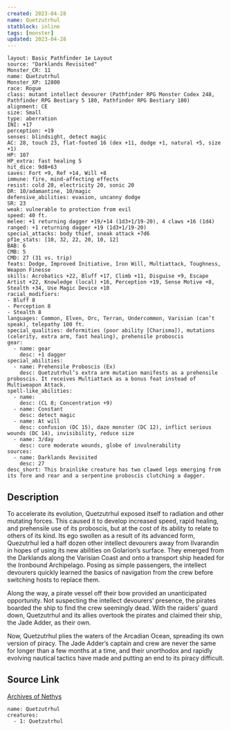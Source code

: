 ```yaml
---
created: 2023-04-28
name: Quetzutrhul
statblock: inline
tags: [monster]
updated: 2023-04-28
---
```

```statblock
layout: Basic Pathfinder 1e Layout
source: "Darklands Revisited"
Monster_CR: 11
name: Quetzutrhul
Monster_XP: 12800
race: Rogue
class: mutant intellect devourer (Pathfinder RPG Monster Codex 248, Pathfinder RPG Bestiary 5 180, Pathfinder RPG Bestiary 180)
alignment: CE
size: Small
type: aberration
INI: +17
perception: +19
senses: blindsight, detect magic
AC: 28, touch 23, flat-footed 16 (dex +11, dodge +1, natural +5, size +1)
HP: 107
HP_extra: fast healing 5
hit_dice: 9d8+63
saves: Fort +9, Ref +14, Will +8
immune: fire, mind-affecting effects
resist: cold 20, electricity 20, sonic 20
DR: 10/adamantine, 10/magic
defensive_abilities: evasion, uncanny dodge
SR: 23
weak: vulnerable to protection from evil
speed: 40 ft.
melee: +1 returning dagger +19/+14 (1d3+1/19-20), 4 claws +16 (1d4)
ranged: +1 returning dagger +19 (1d3+1/19-20)
special_attacks: body thief, sneak attack +7d6
pf1e_stats: [10, 32, 22, 20, 10, 12]
BAB: 6
CMB: 5
CMD: 27 (31 vs. trip)
feats: Dodge, Improved Initiative, Iron Will, Multiattack, Toughness, Weapon Finesse
skills: Acrobatics +22, Bluff +17, Climb +11, Disguise +9, Escape Artist +22, Knowledge (local) +16, Perception +19, Sense Motive +8, Stealth +34, Use Magic Device +10
racial_modifiers:
- Bluff 8
- Perception 8
- Stealth 8
languages: Common, Elven, Orc, Terran, Undercommon, Varisian (can’t speak), telepathy 100 ft.
special_qualities: deformities (poor ability [Charisma]), mutations (celerity, extra arm, fast healing), prehensile proboscis
gear:
  - name: gear
    desc: +1 dagger
special_abilities:
  - name: Prehensile Proboscis (Ex)
    desc: Quetzutrhul’s extra arm mutation manifests as a prehensile proboscis. It receives Multiattack as a bonus feat instead of Multiweapon Attack.
spell-like_abilities:
  - name:
    desc: (CL 8; Concentration +9)
  - name: Constant
    desc: detect magic
  - name: At will
    desc: confusion (DC 15), daze monster (DC 12), inflict serious wounds (DC 14), invisibility, reduce size
  - name: 3/day
    desc: cure moderate wounds, globe of invulnerability
sources:
  - name: Darklands Revisited
    desc: 27
desc_short: This brainlike creature has two clawed legs emerging from its fore and rear and a serpentine proboscis clutching a dagger.
```
## Description
To accelerate its evolution, Quetzutrhul exposed itself to radiation and other mutating forces. This caused it to develop increased speed, rapid healing, and prehensile use of its proboscis, but at the cost of its ability to relate to others of its kind. Its ego swollen as a result of its advanced form, Quezutrhul led a half dozen other intellect devourers away from Ilvarandin in hopes of using its new abilities on Golarion’s surface. They emerged from the Darklands along the Varisian Coast and onto a transport ship headed for the Ironbound Archipelago. Posing as simple passengers, the intellect devourers quickly learned the basics of navigation from the crew before switching hosts to replace them.

Along the way, a pirate vessel off their bow provided an unanticipated opportunity. Not suspecting the intellect devourers’ presence, the pirates boarded the ship to find the crew seemingly dead. With the raiders’ guard down, Quetzutrhul and its allies overtook the pirates and claimed their ship, the Jade Adder, as their own.

Now, Quetzutrhul plies the waters of the Arcadian Ocean, spreading its own version of piracy. The Jade Adder’s captain and crew are never the same for longer than a few months at a time, and their unorthodox and rapidly evolving nautical tactics have made and putting an end to its piracy difficult.
## Source Link
[Archives of Nethys](https://aonprd.com/MonsterDisplay.aspx?ItemName=Quetzutrhul)
```encounter-table
name: Quetzutrhul
creatures:
  - 1: Quetzutrhul
```
